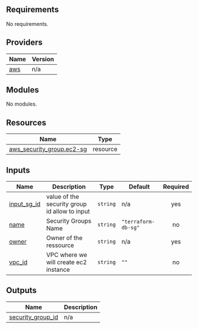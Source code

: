 <!-- BEGIN_TF_DOCS -->
## Requirements

No requirements.

## Providers

| Name | Version |
|------|---------|
| <a name="provider_aws"></a> [aws](#provider\_aws) | n/a |

## Modules

No modules.

## Resources

| Name | Type |
|------|------|
| [aws_security_group.ec2-sg](https://registry.terraform.io/providers/hashicorp/aws/latest/docs/resources/security_group) | resource |

## Inputs

| Name | Description | Type | Default | Required |
|------|-------------|------|---------|:--------:|
| <a name="input_input_sg_id"></a> [input\_sg\_id](#input\_input\_sg\_id) | value of the security group id allow to input | `string` | n/a | yes |
| <a name="input_name"></a> [name](#input\_name) | Security Groups Name | `string` | `"terraform-db-sg"` | no |
| <a name="input_owner"></a> [owner](#input\_owner) | Owner of the ressource | `string` | n/a | yes |
| <a name="input_vpc_id"></a> [vpc\_id](#input\_vpc\_id) | VPC where we will create ec2 instance | `string` | `""` | no |

## Outputs

| Name | Description |
|------|-------------|
| <a name="output_security_group_id"></a> [security\_group\_id](#output\_security\_group\_id) | n/a |
<!-- END_TF_DOCS -->